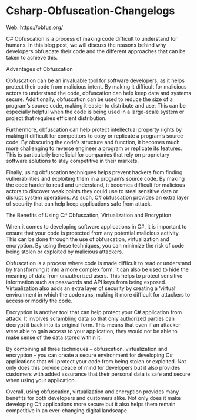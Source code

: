 # Csharp-Obfuscation-Changelogs

Web: https://obfus.org/



C# Obfuscation is a process of making code difficult to understand for humans. In this blog post, we will discuss the reasons behind why developers obfuscate their code and the different approaches that can be taken to achieve this.








Advantages of Obfuscation

Obfuscation can be an invaluable tool for software developers, as it helps protect their code from malicious intent. By making it difficult for malicious actors to understand the code, obfuscation can help keep data and systems secure. Additionally, obfuscation can be used to reduce the size of a program’s source code, making it easier to distribute and use. This can be especially helpful when the code is being used in a large-scale system or project that requires efficient distribution.

Furthermore, obfuscation can help protect intellectual property rights by making it difficult for competitors to copy or replicate a program’s source code. By obscuring the code’s structure and function, it becomes much more challenging to reverse engineer a program or replicate its features. This is particularly beneficial for companies that rely on proprietary software solutions to stay competitive in their markets.

Finally, using obfuscation techniques helps prevent hackers from finding vulnerabilities and exploiting them in a program’s source code. By making the code harder to read and understand, it becomes difficult for malicious actors to discover weak points they could use to steal sensitive data or disrupt system operations. As such, C# obfuscation provides an extra layer of security that can help keep applications safe from attack.




The Benefits of Using C# Obfuscation, Virtualization and Encryption

When it comes to developing software applications in C#, it is important to ensure that your code is protected from any potential malicious activity. This can be done through the use of obfuscation, virtualization and encryption. By using these techniques, you can minimize the risk of code being stolen or exploited by malicious attackers. 

Obfuscation is a process where code is made difficult to read or understand by transforming it into a more complex form. It can also be used to hide the meaning of data from unauthorized users. This helps to protect sensitive information such as passwords and API keys from being exposed. Virtualization also adds an extra layer of security by creating a ‘virtual’ environment in which the code runs, making it more difficult for attackers to access or modify the code. 

Encryption is another tool that can help protect your C# application from attack. It involves scrambling data so that only authorized parties can decrypt it back into its original form. This means that even if an attacker were able to gain access to your application, they would not be able to make sense of the data stored within it. 

By combining all three techniques – obfuscation, virtualization and encryption – you can create a secure environment for developing C# applications that will protect your code from being stolen or exploited. Not only does this provide peace of mind for developers but it also provides customers with added assurance that their personal data is safe and secure when using your application. 

Overall, using obfuscation, virtualization and encryption provides many benefits for both developers and customers alike. Not only does it make developing C# applications more secure but it also helps them remain competitive in an ever-changing digital landscape.










